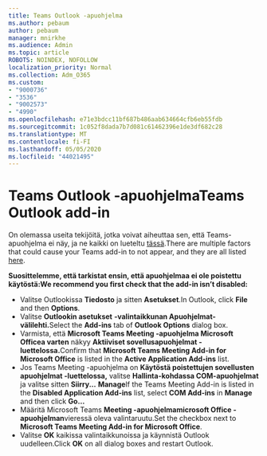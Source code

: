 ```yaml
---
title: Teams Outlook -apuohjelma
ms.author: pebaum
author: pebaum
manager: mnirkhe
ms.audience: Admin
ms.topic: article
ROBOTS: NOINDEX, NOFOLLOW
localization_priority: Normal
ms.collection: Adm_O365
ms.custom:
- "9000736"
- "3536"
- "9002573"
- "4990"
ms.openlocfilehash: e71e3bdcc11bf687b486aab634664cfb6eb55fdb
ms.sourcegitcommit: 1c052f8dada7b7d081c61462396e1de3df682c28
ms.translationtype: MT
ms.contentlocale: fi-FI
ms.lasthandoff: 05/05/2020
ms.locfileid: "44021495"
---
```

# <a name="teams-outlook-add-in"></a><span data-ttu-id="3fe02-102">Teams Outlook -apuohjelma</span><span class="sxs-lookup"><span data-stu-id="3fe02-102">Teams Outlook add-in</span></span>

<span data-ttu-id="3fe02-103">On olemassa useita tekijöitä, jotka voivat aiheuttaa sen, että Teams-apuohjelma ei näy, ja ne kaikki on lueteltu [tässä](https://docs.microsoft.com/microsoftteams/teams-add-in-for-outlook#teams-meeting-add-in-in-outlook-for-windows-does-not-show).</span><span class="sxs-lookup"><span data-stu-id="3fe02-103">There are multiple factors that could cause your Teams add-in to not appear, and they are all listed [here](https://docs.microsoft.com/microsoftteams/teams-add-in-for-outlook#teams-meeting-add-in-in-outlook-for-windows-does-not-show).</span></span>

<span data-ttu-id="3fe02-104">**Suosittelemme, että tarkistat ensin, että apuohjelmaa ei ole poistettu käytöstä:**</span><span class="sxs-lookup"><span data-stu-id="3fe02-104">**We recommend you first check that the add-in isn’t disabled:**</span></span>

- <span data-ttu-id="3fe02-105">Valitse Outlookissa **Tiedosto** ja sitten **Asetukset**.</span><span class="sxs-lookup"><span data-stu-id="3fe02-105">In Outlook, click **File** and then **Options**.</span></span>
- <span data-ttu-id="3fe02-106">Valitse **Outlookin asetukset** **-valintaikkunan Apuohjelmat-välilehti.**</span><span class="sxs-lookup"><span data-stu-id="3fe02-106">Select the **Add-ins** tab of **Outlook Options** dialog box.</span></span>
- <span data-ttu-id="3fe02-107">Varmista, että **Microsoft Teams Meeting -apuohjelma Microsoft Officea varten** näkyy **Aktiiviset sovellusapuohjelmat -luettelossa.**</span><span class="sxs-lookup"><span data-stu-id="3fe02-107">Confirm that **Microsoft Teams Meeting Add-in for Microsoft Office** is listed in the **Active Application Add-ins** list.</span></span>
- <span data-ttu-id="3fe02-108">Jos Teams Meeting -apuohjelma on **Käytöstä poistettujen sovellusten apuohjelmat -luettelossa,** valitse **Hallinta-kohdassa COM-apuohjelmat** ja valitse sitten **Siirry...** **Manage**</span><span class="sxs-lookup"><span data-stu-id="3fe02-108">If the Teams Meeting Add-in is listed in the **Disabled Application Add-ins** list, select **COM Add-ins** in **Manage** and then click **Go…**</span></span>
- <span data-ttu-id="3fe02-109">Määritä Microsoft Teams **Meeting -apuohjelmamicrosoft Office -apuohjelman**vieressä oleva valintaruutu.</span><span class="sxs-lookup"><span data-stu-id="3fe02-109">Set the checkbox next to **Microsoft Teams Meeting Add-in for Microsoft Office**.</span></span>
- <span data-ttu-id="3fe02-110">Valitse **OK** kaikissa valintaikkunoissa ja käynnistä Outlook uudelleen.</span><span class="sxs-lookup"><span data-stu-id="3fe02-110">Click **OK** on all dialog boxes and restart Outlook.</span></span>

